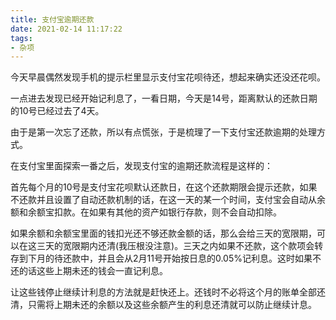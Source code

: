 ```yaml
---
title: 支付宝逾期还款
date: 2021-02-14 11:17:22
tags:
- 杂项
---
```


今天早晨偶然发现手机的提示栏里显示支付宝花呗待还，想起来确实还没还花呗。

一点进去发现已经开始记利息了，一看日期，今天是14号，距离默认的还款日期的10号已经过去了4天。

由于是第一次忘了还款，所以有点慌张，于是梳理了一下支付宝还款逾期的处理方式。

在支付宝里面探索一番之后，发现支付宝的逾期还款流程是这样的：

首先每个月的10号是支付宝花呗默认还款日，在这个还款期限会提示还款，如果不还款并且设置了自动还款机制的话，在这一天的某一个时间，支付宝会自动从余额和余额宝扣款。在如果有其他的资产如银行存款，则不会自动扣除。

如果余额和余额宝里面的钱扣光还不够还款金额的话，那么会给三天的宽限期，可以在这三天的宽限期内还清(我压根没注意)。三天之内如果不还款，这个款项会转存到下月的待还款中，并且会从2月11号开始按日息的0.05%记利息。这时如果不还的话这些上期未还的钱会一直记利息。

让这些钱停止继续计利息的方法就是赶快还上。还钱时不必将这个月的账单全部还清，只需将上期未还的余额以及这些余额产生的利息还清就可以防止继续计息。

